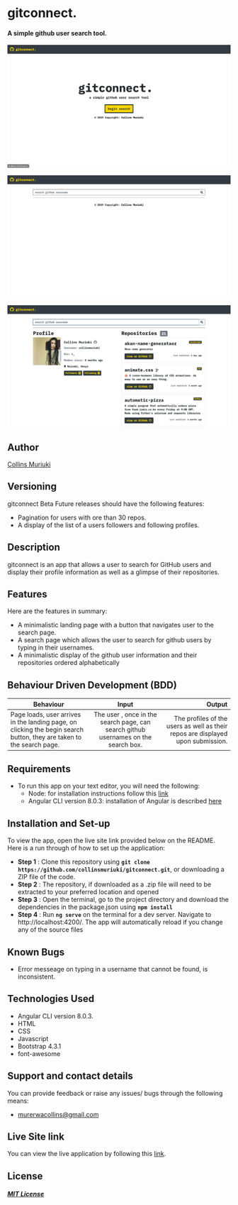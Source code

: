 # gitconnect.

####  A simple github user search tool.
![alt text](src/assets/screencaps/screenshot.jpg)

![alt text](src/assets/screencaps/screenshot2.jpg)

![alt text](src/assets/screencaps/screenshot3.jpg)


## Author
[Collins Muriuki](https://github.com/collinsmuriuki)

## Versioning
gitconnect Beta
Future releases should have the following features:
* Pagination for users with ore than 30 repos.
* A display of the list of a users followers and following profiles.

## Description
gitconnect is an app that allows a user to search for GitHub users and display their profile information as well as a glimpse of their repositories.

## Features
Here are the features in summary:
* A minimalistic landing page with a button that navigates user to the search page.
* A search page which allows the user to search for github users by typing in their usernames.
* A minimalistic display of the github user information and their repositories ordered alphabetically

## Behaviour Driven Development (BDD)
|Behaviour 	           |    Input 	                 |       Output          |
|----------------------------------------------|:-----------------------------------:|-----------------------------:|       
|Page loads, user arrives in the landing page, on clicking the begin search button, they are taken to the search page.                        |  The user , once in the search page, can search github usernames on the search box.          | The profiles of the users as well as their repos are displayed upon submission.    |                       |

## Requirements
* To run this app on your text editor, you will need the following:
    * Node: for installation instructions follow this [link](https://nodejs.org/en/download/)
    * Angular CLI version 8.0.3: installation of Angular is described [here](https://www.c-sharpcorner.com/article/three-steps-to-install-angular-and-create-first-hello-world-angular-app/)  

## Installation and Set-up
To view the app, open the live site link provided below on the README.
Here is a run through of how to set up the application:
* **Step 1** : Clone this repository using **`git clone https://github.com/collinsmuriuki/gitconnect.git`**, or downloading a ZIP file of the code.
* **Step 2** : The repository, if downloaded as a .zip file will need to be extracted to your preferred location and opened
* **Step 3** : Open the terminal, go to the project directory and download the dependencies in the package.json using **`npm install`**
* **Step 4** : Run **`ng serve`** on the terminal for a dev server. Navigate to http://localhost:4200/. The app will automatically reload if you change any of the source files

## Known Bugs
* Error messeage on typing in a username that cannot be found, is inconsistent.

## Technologies Used
* Angular CLI version 8.0.3.
* HTML  
* CSS
* Javascript
* Bootstrap 4.3.1
* font-awesome


## Support and contact details
You can provide feedback or raise any issues/ bugs through the following means:
* murerwacollins@gmail.com

## Live Site link
You can view the live application by following this [link]().

## License
#### [*MIT License*](LICENSE)

